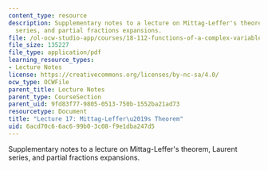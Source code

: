 ```yaml
---
content_type: resource
description: Supplementary notes to a lecture on Mittag-Leffer's theorem, Laurent
  series, and partial fractions expansions.
file: /ol-ocw-studio-app/courses/18-112-functions-of-a-complex-variable-fall-2008/6acd70c66ac699b03c08f9e1dba247d5_lecture17.pdf
file_size: 135227
file_type: application/pdf
learning_resource_types:
- Lecture Notes
license: https://creativecommons.org/licenses/by-nc-sa/4.0/
ocw_type: OCWFile
parent_title: Lecture Notes
parent_type: CourseSection
parent_uid: 9fd83f77-9805-0513-750b-1552ba21ad73
resourcetype: Document
title: "Lecture 17: Mittag-Leffer\u2019s Theorem"
uid: 6acd70c6-6ac6-99b0-3c08-f9e1dba247d5
---
```

Supplementary notes to a lecture on Mittag-Leffer's theorem, Laurent series, and partial fractions expansions.